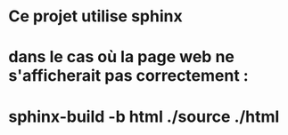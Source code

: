 # Ce projet utilise sphinx 
# dans le cas où la page web ne s'afficherait pas correctement :
# sphinx-build -b html ./source ./html
